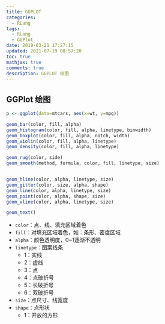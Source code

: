 ```yaml
---
title: GGPLOT
categories:
  - RLang
tags:
  - RLang
  - GGPlot
date: 2019-03-21 17:27:15
updated: 2021-07-19 08:57:20
toc: true
mathjax: true
comments: true
description: GGPLOT 绘图
---
```


##	GGPlot 绘图

```R
p <- ggplot(data=mtcars, aes(x=wt, y=mpg))

geom_bar(color, fill, alpha)
geom_histogram(color, fill, alpha, linetype, binwidth)
geom_boxplot(color, fill, alpha, notch, width)
geom_violin(color, fill, alpha, linetype)
geom_density(color, fill, alpha, linetype)

geom_rug(color, side)
geom_smooth(method, formula, color, fill, linetype, size)


geom_hline(color, alpha, linetype, size)
geom_gitter(color, size, alpha, shape)
geom_line(color, alpha, linetype, size)
geom_point(color, alpha, shape, size)
geom_vline(color, alpha, linetype, size)

geom_text()
```

-	`color`：点、线、填充区域着色
-	`fill`：对填充区域着色，如：条形、密度区域
-	`alpha`：颜色透明度，0~1逐渐不透明
-	`linetype`：图案线条
	-	1：实线
	-	2：虚线
	-	3：点
	-	4：点破折号
	-	5：长破折号
	-	6：双破折号
-	`size`：点尺寸、线宽度
-	`shape`：点形状
	-	1：开放的方形
